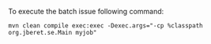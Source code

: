 To execute the batch issue following command:

    mvn clean compile exec:exec -Dexec.args="-cp %classpath org.jberet.se.Main myjob"
